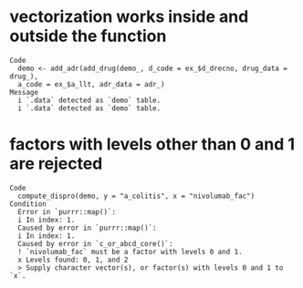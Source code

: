 # vectorization works inside and outside the function

    Code
      demo <- add_adr(add_drug(demo_, d_code = ex_$d_drecno, drug_data = drug_),
      a_code = ex_$a_llt, adr_data = adr_)
    Message
      i `.data` detected as `demo` table.
      i `.data` detected as `demo` table.

# factors with levels other than 0 and 1 are rejected

    Code
      compute_dispro(demo, y = "a_colitis", x = "nivolumab_fac")
    Condition
      Error in `purrr::map()`:
      i In index: 1.
      Caused by error in `purrr::map()`:
      i In index: 1.
      Caused by error in `c_or_abcd_core()`:
      ! `nivolumab_fac` must be a factor with levels 0 and 1.
      x Levels found: 0, 1, and 2
      > Supply character vector(s), or factor(s) with levels 0 and 1 to `x`.

